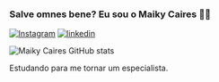 ### Salve omnes bene? Eu sou o Maiky Caires 👨‍🎓


[![Instagram](https://img.shields.io/badge/Instagram-E4405F?style=for-the-badge&logo=instagram&logoColor=white)](https://www.instagram.com/maiky_caires/)
[![linkedin](https://img.shields.io/badge/LinkedIn-0077B5?style=for-the-badge&logo=linkedin&logoColor=white)](https://www.linkedin.com/in/maiky-rocha-688297239/)

![Maiky Caires GitHub stats](https://github-readme-stats.vercel.app/api?username=MaikyCaires&show_icons=true&theme=radical)



Estudando para me tornar um especialista.

